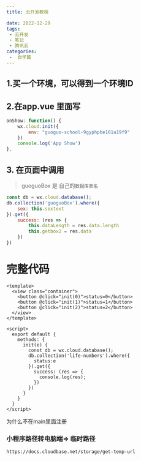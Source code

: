```yaml
---
title: 云开发教程

date: 2022-12-29
tags:
 - 云开发
 - 笔记
 - 腾讯云
categories:
 -  自学篇
---
```



## 1.买一个环境，可以得到一个环境ID

## 2.在app.vue 里面写

```js
onShow: function() {
    wx.cloud.init({
        env: "guoguo-school-9gyphpbe161a19f9"
    })
    console.log('App Show')
},
```

## 3. 在页面中调用

> guoguoBox 是 自己的`数据库表名`

```js
const db = wx.cloud.database();
db.collection('guoguoBox').where({
    sex: this.sextext
}).get({
    success: (res => {
        this.dataLength = res.data.length
        this.getbox2 = res.data
    })
})
```



# 完整代码

```vue
<template>
  <view class="container">
    <button @click="init(0)">status=0</button>
    <button @click="init(1)">status=1</button>
    <button @click="init(2)">status=2</button>
  </view>
</template>

<script>
  export default {
    methods: {
      init(e) {
        const db = wx.cloud.database();
        db.collection('life-numbers').where({
          status:e
        }).get({
          success: (res => {
            console.log(res);
          })
        })
      }
    }
  }
</script>
```



为什么不在main里面注册



### 小程序路径转电脑端=> 临时路径

```
https://docs.cloudbase.net/storage/get-temp-url
```